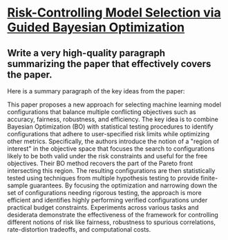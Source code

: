 # [Risk-Controlling Model Selection via Guided Bayesian Optimization](https://arxiv.org/abs/2312.01692)

## Write a very high-quality paragraph summarizing the paper that effectively covers the paper.

 Here is a summary paragraph of the key ideas from the paper:

This paper proposes a new approach for selecting machine learning model configurations that balance multiple conflicting objectives such as accuracy, fairness, robustness, and efficiency. The key idea is to combine Bayesian Optimization (BO) with statistical testing procedures to identify configurations that adhere to user-specified risk limits while optimizing other metrics. Specifically, the authors introduce the notion of a "region of interest" in the objective space that focuses the search to configurations likely to be both valid under the risk constraints and useful for the free objectives. Their BO method recovers the part of the Pareto front intersecting this region. The resulting configurations are then statistically tested using techniques from multiple hypothesis testing to provide finite-sample guarantees. By focusing the optimization and narrowing down the set of configurations needing rigorous testing, the approach is more efficient and identifies highly performing verified configurations under practical budget constraints. Experiments across various tasks and desiderata demonstrate the effectiveness of the framework for controlling different notions of risk like fairness, robustness to spurious correlations, rate-distortion tradeoffs, and computational costs.
